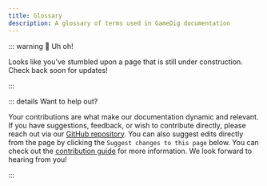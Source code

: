 ```yaml
---
title: Glossary
description: A glossary of terms used in GameDig documentation
---
```


::: warning :construction: Uh oh!

Looks like you've stumbled upon a page that is still under construction. Check
back soon for updates!

:::

::: details Want to help out?

Your contributions are what make our documentation dynamic and relevant. If you
have suggestions, feedback, or wish to contribute directly, please reach out via
our [GitHub repository](https://github.com/gamedig/gamedig.github.io). You can
also suggest edits directly from the page by clicking the
`Suggest changes to this page` below. You can check out the
[contribution guide](/guide/contributing) for more information. We look forward
to hearing from you!

:::
